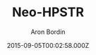 ---
title: Neo-HPSTR
github: 'https://github.com/aron-bordin/neo-hpstr-jekyll-theme'
demo: 'http://aron-bordin.github.io/neo-hpstr-jekyll-theme/'
author: Aron Bordin
ssg:
  - Jekyll
cms:
  - No Cms
date: 2015-09-05T00:02:58.000Z
github_branch: master
description: ' A Jekyll blog theme'
stale: true
---